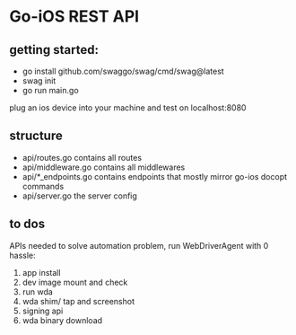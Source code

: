 # Go-iOS REST API

## getting started:
- go install github.com/swaggo/swag/cmd/swag@latest
- swag init
- go run main.go

plug an ios device into your machine and test on localhost:8080

## structure
 - api/routes.go  contains all routes
 - api/middleware.go contains all middlewares
 - api/*_endpoints.go contains endpoints that mostly mirror go-ios docopt commands
 - api/server.go the server config


## to dos
APIs needed to solve automation problem, run WebDriverAgent with 0 hassle:
1. app install
2. dev image mount and check
3. run wda
4. wda shim/ tap and screenshot
5. signing api
6. wda binary download

